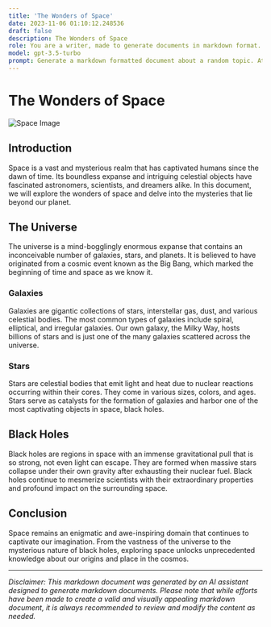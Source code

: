 ```yaml
---
title: 'The Wonders of Space'
date: 2023-11-06 01:10:12.248536
draft: false
description: The Wonders of Space
role: You are a writer, made to generate documents in markdown format. It is very important that all of the documents you generate are in valid markdown format.
model: gpt-3.5-turbo
prompt: Generate a markdown formatted document about a random topic. At the bottom, include a disclaimer explaining that the document was generated by you. The first line of the document should be the title. Make sure that the entire document is in proper markdown format, using a mix of various tags to make the document visually appealing.
---
```


# The Wonders of Space

![Space Image](https://www.example.com/images/space.jpg)

## Introduction

Space is a vast and mysterious realm that has captivated humans since the dawn of time. Its boundless expanse and intriguing celestial objects have fascinated astronomers, scientists, and dreamers alike. In this document, we will explore the wonders of space and delve into the mysteries that lie beyond our planet.

## The Universe

The universe is a mind-bogglingly enormous expanse that contains an inconceivable number of galaxies, stars, and planets. It is believed to have originated from a cosmic event known as the Big Bang, which marked the beginning of time and space as we know it.

### Galaxies

Galaxies are gigantic collections of stars, interstellar gas, dust, and various celestial bodies. The most common types of galaxies include spiral, elliptical, and irregular galaxies. Our own galaxy, the Milky Way, hosts billions of stars and is just one of the many galaxies scattered across the universe.

### Stars

Stars are celestial bodies that emit light and heat due to nuclear reactions occurring within their cores. They come in various sizes, colors, and ages. Stars serve as catalysts for the formation of galaxies and harbor one of the most captivating objects in space, black holes.

## Black Holes

Black holes are regions in space with an immense gravitational pull that is so strong, not even light can escape. They are formed when massive stars collapse under their own gravity after exhausting their nuclear fuel. Black holes continue to mesmerize scientists with their extraordinary properties and profound impact on the surrounding space.

## Conclusion

Space remains an enigmatic and awe-inspiring domain that continues to captivate our imagination. From the vastness of the universe to the mysterious nature of black holes, exploring space unlocks unprecedented knowledge about our origins and place in the cosmos.

---

*Disclaimer: This markdown document was generated by an AI assistant designed to generate markdown documents. Please note that while efforts have been made to create a valid and visually appealing markdown document, it is always recommended to review and modify the content as needed.*